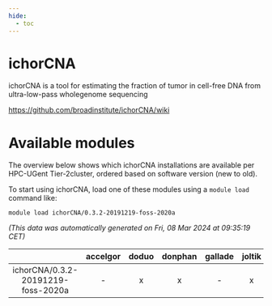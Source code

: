 ```yaml
---
hide:
  - toc
---
```


ichorCNA
========


ichorCNA is a tool for estimating the fraction of tumor in cell-free DNA from ultra-low-pass wholegenome sequencing

https://github.com/broadinstitute/ichorCNA/wiki
# Available modules


The overview below shows which ichorCNA installations are available per HPC-UGent Tier-2cluster, ordered based on software version (new to old).

To start using ichorCNA, load one of these modules using a `module load` command like:

```shell
module load ichorCNA/0.3.2-20191219-foss-2020a
```

*(This data was automatically generated on Fri, 08 Mar 2024 at 09:35:19 CET)*  

| |accelgor|doduo|donphan|gallade|joltik|skitty|
| :---: | :---: | :---: | :---: | :---: | :---: | :---: |
|ichorCNA/0.3.2-20191219-foss-2020a|-|x|x|-|x|x|
